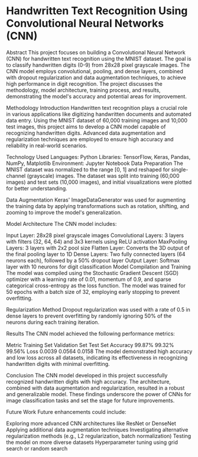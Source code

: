# Handwritten Text Recognition Using Convolutional Neural Networks (CNN)
Abstract
This project focuses on building a Convolutional Neural Network (CNN) for handwritten text recognition using the MNIST dataset. The goal is to classify handwritten digits (0-9) from 28x28 pixel grayscale images. The CNN model employs convolutional, pooling, and dense layers, combined with dropout regularization and data augmentation techniques, to achieve high performance in digit recognition. The project discusses the methodology, model architecture, training process, and results, demonstrating the model's accuracy and potential areas for improvement.

Methodology
Introduction
Handwritten text recognition plays a crucial role in various applications like digitizing handwritten documents and automated data entry. Using the MNIST dataset of 60,000 training images and 10,000 test images, this project aims to develop a CNN model capable of recognizing handwritten digits. Advanced data augmentation and regularization techniques are employed to ensure high accuracy and reliability in real-world scenarios.

Technology Used
Languages: Python
Libraries: TensorFlow, Keras, Pandas, NumPy, Matplotlib
Environment: Jupyter Notebook
Data Preparation
The MNIST dataset was normalized to the range [0, 1] and reshaped for single-channel (grayscale) images. The dataset was split into training (60,000 images) and test sets (10,000 images), and initial visualizations were plotted for better understanding.

Data Augmentation
Keras' ImageDataGenerator was used for augmenting the training data by applying transformations such as rotation, shifting, and zooming to improve the model's generalization.

Model Architecture
The CNN model includes:

Input Layer: 28x28 pixel grayscale images
Convolutional Layers: 3 layers with filters (32, 64, 64) and 3x3 kernels using ReLU activation
MaxPooling Layers: 3 layers with 2x2 pool size
Flatten Layer: Converts the 3D output of the final pooling layer to 1D
Dense Layers: Two fully connected layers (64 neurons each), followed by a 50% dropout layer
Output Layer: Softmax layer with 10 neurons for digit classification
Model Compilation and Training
The model was compiled using the Stochastic Gradient Descent (SGD) optimizer with a learning rate of 0.01, momentum of 0.9, and sparse categorical cross-entropy as the loss function. The model was trained for 50 epochs with a batch size of 32, employing early stopping to prevent overfitting.

Regularization Method
Dropout regularization was used with a rate of 0.5 in dense layers to prevent overfitting by randomly ignoring 50% of the neurons during each training iteration.

Results
The CNN model achieved the following performance metrics:

Metric	Training Set	Validation Set	Test Set
Accuracy	99.87%	99.32%	99.56%
Loss	0.0039	0.0564	0.0158
The model demonstrated high accuracy and low loss across all datasets, indicating its effectiveness in recognizing handwritten digits with minimal overfitting.

Conclusion
The CNN model developed in this project successfully recognized handwritten digits with high accuracy. The architecture, combined with data augmentation and regularization, resulted in a robust and generalizable model. These findings underscore the power of CNNs for image classification tasks and set the stage for future improvements.

Future Work
Future enhancements could include:

Exploring more advanced CNN architectures like ResNet or DenseNet
Applying additional data augmentation techniques
Investigating alternative regularization methods (e.g., L2 regularization, batch normalization)
Testing the model on more diverse datasets
Hyperparameter tuning using grid search or random search